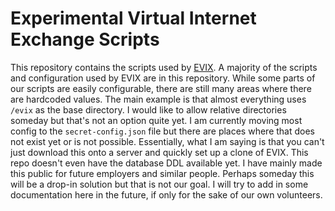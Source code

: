 # Experimental Virtual Internet Exchange Scripts

This repository contains the scripts used by [EVIX](https://evix.org). A majority of the scripts and configuration used
by EVIX are in this repository. While some parts of our scripts are easily configurable, there are still many areas
where there are hardcoded values. The main example is that almost everything uses `/evix` as the base directory. I would
like to allow relative directories someday but that's not an option quite yet. I am currently moving most config to the
`secret-config.json` file but there are places where that does not exist yet or is not possible. Essentially, what I am
saying is that you can't just download this onto a server and quickly set up a clone of EVIX. This repo doesn't even
have the database DDL available yet. I have mainly made this public for future employers and similar people. Perhaps
someday this will be a drop-in solution but that is not our goal. I will try to add in some documentation here in the
future, if only for the sake of our own volunteers.
